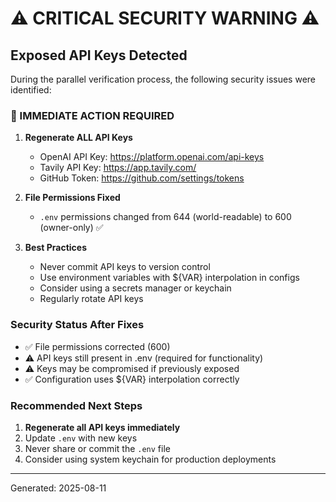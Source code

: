 # ⚠️ CRITICAL SECURITY WARNING ⚠️

## Exposed API Keys Detected

During the parallel verification process, the following security issues were identified:

### 🔴 IMMEDIATE ACTION REQUIRED

1. **Regenerate ALL API Keys**
   - OpenAI API Key: https://platform.openai.com/api-keys
   - Tavily API Key: https://app.tavily.com/
   - GitHub Token: https://github.com/settings/tokens

2. **File Permissions Fixed**
   - `.env` permissions changed from 644 (world-readable) to 600 (owner-only) ✅

3. **Best Practices**
   - Never commit API keys to version control
   - Use environment variables with ${VAR} interpolation in configs
   - Consider using a secrets manager or keychain
   - Regularly rotate API keys

### Security Status After Fixes

- ✅ File permissions corrected (600)
- ⚠️  API keys still present in .env (required for functionality)
- ⚠️  Keys may be compromised if previously exposed
- ✅ Configuration uses ${VAR} interpolation correctly

### Recommended Next Steps

1. **Regenerate all API keys immediately**
2. Update `.env` with new keys
3. Never share or commit the `.env` file
4. Consider using system keychain for production deployments

---
Generated: 2025-08-11